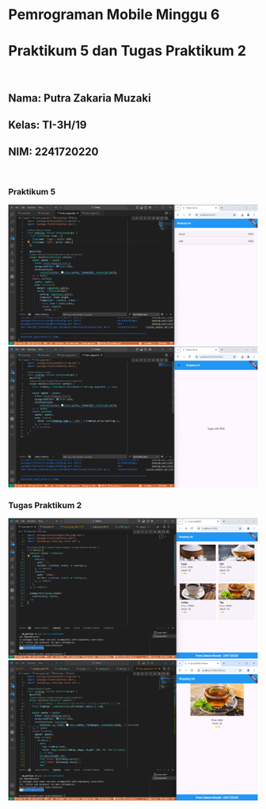 # Pemrograman Mobile Minggu 6
# Praktikum 5 dan Tugas Praktikum 2

<br>

## Nama: Putra Zakaria Muzaki
## Kelas: TI-3H/19
## NIM: 2241720220

<br>

### Praktikum 5
![alt](image/P5-1.png)
![alt](image/P5-2.png)
### Tugas Praktikum 2
![alt](image/Tugas-1.png)
![alt](image/Tugas-2.png)